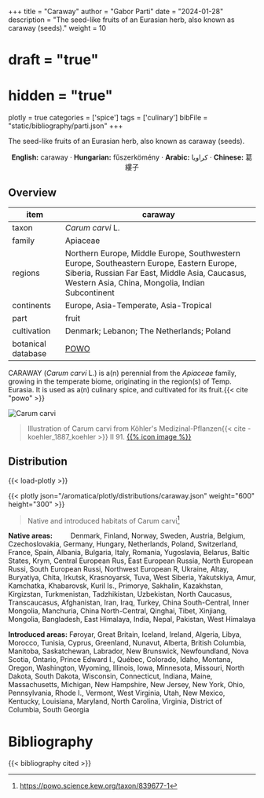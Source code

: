 +++
title = "Caraway"
author = "Gabor Parti"
date = "2024-01-28"
description = "The seed-like fruits of an Eurasian herb, also known as caraway (seeds)."
weight = 10
# draft = "true"
# hidden = "true"
plotly = true
categories = ['spice']
tags = ['culinary']
bibFile = "static/bibliography/parti.json"
+++

The seed-like fruits of an Eurasian herb, also known as caraway (seeds).

[<i class="fab fa-wikipedia-w"></i>](https://en.wikipedia.org/wiki/Caraway)

<center>

**English:** caraway · **Hungarian:** fűszerkömény  · **Arabic:** <span class="arabic-text" dir="rtl">كراويا</span> · **Chinese:** <span class="traditional-chinese-text">葛縷子</span>

</center>

## Overview

|       item       |                                                                                            caraway                                                                                           |
|------------------|----------------------------------------------------------------------------------------------------------------------------------------------------------------------------------------------|
|       taxon      |                                                                                       *Carum carvi* L.                                                                                       |
|      family      |                                                                                           Apiaceae                                                                                           |
|      regions     |Northern Europe, Middle Europe, Southwestern Europe, Southeastern Europe, Eastern Europe, Siberia, Russian Far East, Middle Asia, Caucasus, Western Asia, China, Mongolia, Indian Subcontinent|
|    continents    |                                                                             Europe, Asia-Temperate, Asia-Tropical                                                                            |
|       part       |                                                                                             fruit                                                                                            |
|    cultivation   |                                                                           Denmark; Lebanon; The Netherlands; Poland                                                                          |
|botanical database|                                                                      [POWO](https://powo.science.kew.org/taxon/839677-1)                                                                     |

CARAWAY (*Carum carvi* L.) is a(n) perennial from the *Apiaceae* family, growing in the temperate biome, originating in the region(s) of Temp. Eurasia. It is used as a(n) culinary spice, and cultivated for its fruit.{{< cite "powo" >}}

![Carum carvi](/images/illustrations/caraway.png?width=40rem "Illustration of Carum carvi from Köhler's Medizinal-Pflanzen")

>Illustration of Carum carvi from Köhler's Medizinal-Pflanzen{{< cite -koehler_1887_koehler >}} II 91. [{{% icon image %}}](https://www.biodiversitylibrary.org/item/10837#page/521/mode/1up)

## Distribution

{{< load-plotly >}}

{{< plotly json="/aromatica/plotly/distributions/caraway.json" weight="600" height="300" >}}

>Native and introduced habitats of Carum carvi[^powo]

[^powo]: https://powo.science.kew.org/taxon/839677-1

<p style="text-align:left;">

**Native areas:** &ensp; &ensp; &ensp; Denmark, Finland, Norway, Sweden, Austria, Belgium, Czechoslovakia, Germany, Hungary, Netherlands, Poland, Switzerland, France, Spain, Albania, Bulgaria, Italy, Romania, Yugoslavia, Belarus, Baltic States, Krym, Central European Rus, East European Russia, North European Russi, South European Russi, Northwest European R, Ukraine, Altay, Buryatiya, Chita, Irkutsk, Krasnoyarsk, Tuva, West Siberia, Yakutskiya, Amur, Kamchatka, Khabarovsk, Kuril Is., Primorye, Sakhalin, Kazakhstan, Kirgizstan, Turkmenistan, Tadzhikistan, Uzbekistan, North Caucasus, Transcaucasus, Afghanistan, Iran, Iraq, Turkey, China South-Central, Inner Mongolia, Manchuria, China North-Central, Qinghai, Tibet, Xinjiang, Mongolia, Bangladesh, East Himalaya, India, Nepal, Pakistan, West Himalaya

**Introduced areas:** Føroyar, Great Britain, Iceland, Ireland, Algeria, Libya, Morocco, Tunisia, Cyprus, Greenland, Nunavut, Alberta, British Columbia, Manitoba, Saskatchewan, Labrador, New Brunswick, Newfoundland, Nova Scotia, Ontario, Prince Edward I., Québec, Colorado, Idaho, Montana, Oregon, Washington, Wyoming, Illinois, Iowa, Minnesota, Missouri, North Dakota, South Dakota, Wisconsin, Connecticut, Indiana, Maine, Massachusetts, Michigan, New Hampshire, New Jersey, New York, Ohio, Pennsylvania, Rhode I., Vermont, West Virginia, Utah, New Mexico, Kentucky, Louisiana, Maryland, North Carolina, Virginia, District of Columbia, South Georgia

</p>



# Bibliography

{{< bibliography cited >}}

